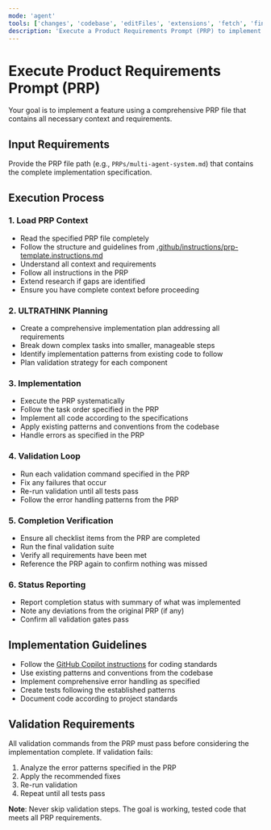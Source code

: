 ```yaml
---
mode: 'agent'
tools: ['changes', 'codebase', 'editFiles', 'extensions', 'fetch', 'findTestFiles', 'githubRepo', 'new', 'problems', 'runCommands', 'runNotebooks', 'runTasks', 'search', 'searchResults', 'terminalLastCommand', 'terminalSelection', 'testFailure', 'usages', 'vscodeAPI']
description: 'Execute a Product Requirements Prompt (PRP) to implement a feature'
---
```


# Execute Product Requirements Prompt (PRP)

Your goal is to implement a feature using a comprehensive PRP file that contains all necessary context and requirements.

## Input Requirements
Provide the PRP file path (e.g., `PRPs/multi-agent-system.md`) that contains the complete implementation specification.

## Execution Process

### 1. Load PRP Context
- Read the specified PRP file completely
- Follow the structure and guidelines from [.github/instructions/prp-template.instructions.md](../instructions/prp-template.instructions.md)
- Understand all context and requirements
- Follow all instructions in the PRP
- Extend research if gaps are identified
- Ensure you have complete context before proceeding

### 2. ULTRATHINK Planning
- Create a comprehensive implementation plan addressing all requirements
- Break down complex tasks into smaller, manageable steps
- Identify implementation patterns from existing code to follow
- Plan validation strategy for each component

### 3. Implementation
- Execute the PRP systematically
- Follow the task order specified in the PRP
- Implement all code according to the specifications
- Apply existing patterns and conventions from the codebase
- Handle errors as specified in the PRP

### 4. Validation Loop
- Run each validation command specified in the PRP
- Fix any failures that occur
- Re-run validation until all tests pass
- Follow the error handling patterns from the PRP

### 5. Completion Verification
- Ensure all checklist items from the PRP are completed
- Run the final validation suite
- Verify all requirements have been met
- Reference the PRP again to confirm nothing was missed

### 6. Status Reporting
- Report completion status with summary of what was implemented
- Note any deviations from the original PRP (if any)
- Confirm all validation gates pass

## Implementation Guidelines
- Follow the [GitHub Copilot instructions](../copilot-instructions.md) for coding standards
- Use existing patterns and conventions from the codebase
- Implement comprehensive error handling as specified
- Create tests following the established patterns
- Document code according to project standards

## Validation Requirements
All validation commands from the PRP must pass before considering the implementation complete. If validation fails:
1. Analyze the error patterns specified in the PRP
2. Apply the recommended fixes
3. Re-run validation
4. Repeat until all tests pass

**Note**: Never skip validation steps. The goal is working, tested code that meets all PRP requirements.
